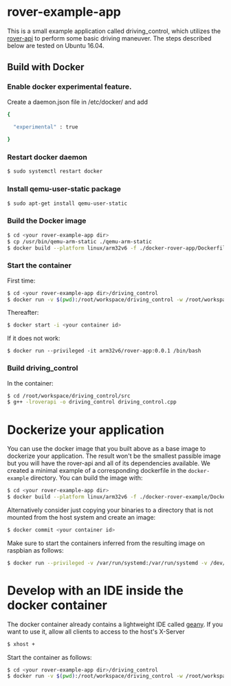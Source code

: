 
# rover-example-app
 


This is a small example application called driving_control, which utilizes the [rover-api](https://app4mc-rover.github.io/rover-app/) to perform some basic driving maneuver.
The steps described below are tested on Ubuntu 16.04. 


## Build with Docker

### Enable docker experimental feature.

Create a daemon.json file in /etc/docker/ and add 

```sh
{
 
  "experimental" : true

}
```


### Restart docker daemon

```sh
$ sudo systemctl restart docker
```

### Install qemu-user-static package

```sh
$ sudo apt-get install qemu-user-static
```

### Build the Docker image

```sh
$ cd <your rover-example-app dir>
$ cp /usr/bin/qemu-arm-static ./qemu-arm-static
$ docker build --platform linux/arm32v6 -f ./docker-rover-app/Dockerfile -t arm32v6/rover-app:0.0.1 . 
```

### Start the container

First time:
```sh
$ cd <your rover-example-app dir>/driving_control
$ docker run -v $(pwd):/root/workspace/driving_control -w /root/workspace/driving_control -it arm32v6/rover-app:0.0.1 /bin/bash
```
Thereafter:
```sh
$ docker start -i <your container id>
```
If it does not work:
```
$ docker run --privileged -it arm32v6/rover-app:0.0.1 /bin/bash
```
### Build driving_control

In the container:
```sh
$ cd /root/workspace/driving_control/src
$ g++ -lroverapi -o driving_control driving_control.cpp
```

# Dockerize your application

You can use the docker image that you built above as a base image to dockerize your application. The result won't be the smallest passible image but you will have the rover-api and all of its dependencies available. We created a minimal example of a corresponding dockerfile in the ```docker-example``` directory. You can build the image with:
```sh
$ cd <your rover-example-app dir>
$ docker build --platform linux/arm32v6 -f ./docker-rover-example/Dockerfile -t arm32v6/rover-example:0.0.1 . 
```
Alternatively consider just copying your binaries to a directory that is not mounted from the host system and create an image:
```sh
$ docker commit <your container id> 
```

Make sure to start the containers inferred from the resulting image on raspbian as follows:

```sh
$ docker run --privileged -v /var/run/systemd:/var/run/systemd -v /dev/video0:/dev/video0 -v /lib/modules:/lib/modules <your image id>
```

# Develop with an IDE inside the docker container

The docker container already contains a lightweight IDE called [geany](https://www.geany.org/). If you want to use it, allow all clients to access to the host's X-Server
```sh
$ xhost +
```

Start the container as follows:
```sh
$ cd <your rover-example-app dir>/driving_control
$ docker run -v $(pwd):/root/workspace/driving_control -w /root/workspace/driving_control -e DISPLAY=$DISPLAY -v /tmp/.X11-unix:/tmp/.X11-unix arm32v6/rover-app:0.0.1 geany
```
